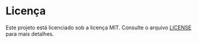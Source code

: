 # Licença

Este projeto está licenciado sob a licença MIT. Consulte o arquivo [LICENSE](../LICENSE) para mais detalhes.

